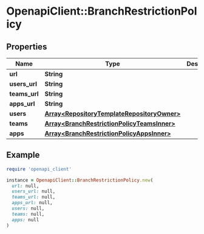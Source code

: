 # OpenapiClient::BranchRestrictionPolicy

## Properties

| Name | Type | Description | Notes |
| ---- | ---- | ----------- | ----- |
| **url** | **String** |  |  |
| **users_url** | **String** |  |  |
| **teams_url** | **String** |  |  |
| **apps_url** | **String** |  |  |
| **users** | [**Array&lt;RepositoryTemplateRepositoryOwner&gt;**](RepositoryTemplateRepositoryOwner.md) |  |  |
| **teams** | [**Array&lt;BranchRestrictionPolicyTeamsInner&gt;**](BranchRestrictionPolicyTeamsInner.md) |  |  |
| **apps** | [**Array&lt;BranchRestrictionPolicyAppsInner&gt;**](BranchRestrictionPolicyAppsInner.md) |  |  |

## Example

```ruby
require 'openapi_client'

instance = OpenapiClient::BranchRestrictionPolicy.new(
  url: null,
  users_url: null,
  teams_url: null,
  apps_url: null,
  users: null,
  teams: null,
  apps: null
)
```

